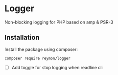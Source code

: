 # Logger
Non-blocking logging for PHP based on amp & PSR-3

## Installation

Install the package using composer:

```shell
composer require reymon/logger
```
- [ ] Add toggle for stop logging when readline cli

